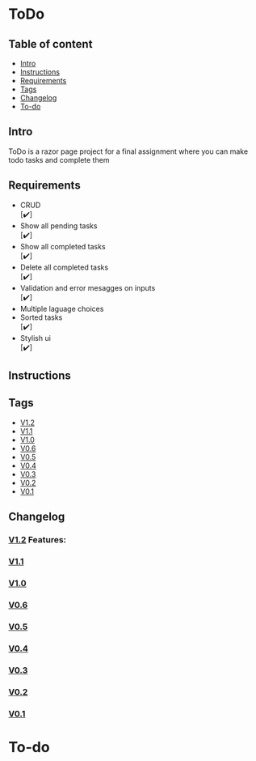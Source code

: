 # ToDo

## Table of content
* [Intro](#Intro)
* [Instructions](#Instructions)
* [Requirements](#Requirements)
* [Tags](#Tags)
* [Changelog](#Changelog)
* [To-do](#To-do)


## Intro
ToDo is a razor page project for a final assignment where you can make todo tasks and complete them

## Requirements
<ul>
  <li>CRUD</li> [✔️]
  <li>Show all pending tasks</li> [✔️]
  <li>Show all completed tasks</li> [✔️]
  <li>Delete all completed tasks</li> [✔️]
  <li>Validation and error mesagges on inputs</li>[✔️]
  <li>Multiple laguage choices</li>
  <li>Sorted tasks</li>[✔️]
  <li>Stylish ui</li>[✔️]
</ul>

## Instructions


## Tags
* [V1.2](https://github.com/Elias1040/ToDo/tree/V1.2)
* [V1.1](https://github.com/Elias1040/ToDo/tree/V1.1)
* [V1.0](https://github.com/Elias1040/ToDo/tree/V1.0)
* [V0.6](https://github.com/Elias1040/ToDo/tree/V0.6)
* [V0.5](https://github.com/Elias1040/ToDo/tree/V0.5)
* [V0.4](https://github.com/Elias1040/ToDo/tree/V0.4)
* [V0.3](https://github.com/Elias1040/ToDo/tree/V0.3)
* [V0.2](https://github.com/Elias1040/ToDo/tree/V0.2)
* [V0.1](https://github.com/Elias1040/ToDo/tree/V0.1)


## Changelog

### [V1.2](https://github.com/Elias1040/ToDo/tree/V1.2) Features: 

### [V1.1](https://github.com/Elias1040/ToDo/tree/V1.1)

### [V1.0](https://github.com/Elias1040/ToDo/tree/V1.0)

### [V0.6](https://github.com/Elias1040/ToDo/tree/V0.6)

### [V0.5](https://github.com/Elias1040/ToDo/tree/V0.5)

### [V0.4](https://github.com/Elias1040/ToDo/tree/V0.4)

### [V0.3](https://github.com/Elias1040/ToDo/tree/V0.3)

### [V0.2](https://github.com/Elias1040/ToDo/tree/V0.3)

### [V0.1](https://github.com/Elias1040/ToDo/tree/V0.3)

# To-do
